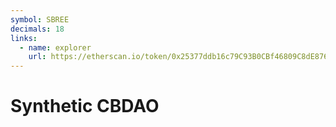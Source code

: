```yaml
---
symbol: SBREE
decimals: 18
links:
  - name: explorer
    url: https://etherscan.io/token/0x25377ddb16c79C93B0CBf46809C8dE8765f03FCd
---
```


# Synthetic CBDAO
